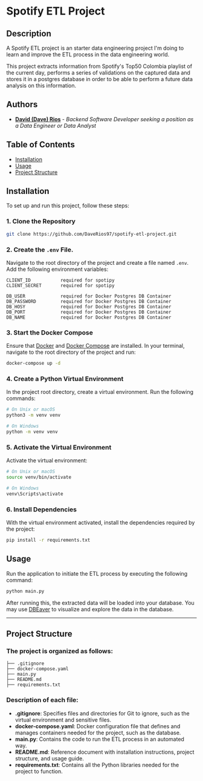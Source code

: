 # Spotify ETL Project

## Description
A Spotify ETL project is an starter data engineering project I'm doing to learn and improve the ETL process in the data engineering world.

This project extracts information from Spotify's Top50 Colombia playlist of the current day, performs a series of validations on the captured data and stores it in a postgres database in order to be able to perform a future data analysis on this information.

## Authors
- **[David (Dave) Rios](https://github.com/DaveRios97)** - *Backend Software Developer seeking a position as a Data Engineer or Data Analyst*

## Table of Contents
- [Installation](#installation)
- [Usage](#usage)
- [Project Structure](#project-structure)

## Installation

To set up and run this project, follow these steps:

### 1. Clone the Repository
```bash
git clone https://github.com/DaveRios97/spotify-etl-project.git
```

### 2. Create the `.env` File.

Navigate to the root directory of the project and create a file named `.env`. Add the following environment variables:

```
CLIENT_ID           required for spotipy
CLIENT_SECRET       required for spotipy

DB_USER             required for Docker Postgres DB Container
DB_PASSWORD         required for Docker Postgres DB Container
DB_HOSY             required for Docker Postgres DB Container
DB_PORT             required for Docker Postgres DB Container
DB_NAME             required for Docker Postgres DB Container
```

### 3. Start the Docker Compose
Ensure that [Docker](https://www.docker.com/get-started) and [Docker Compose](https://docs.docker.com/compose/) are installed. In your terminal, navigate to the root directory of the project and run:

```bash
docker-compose up -d
```

### 4. Create a Python Virtual Environment

In the project root directory, create a virtual environment. Run the following commands:

```bash
# On Unix or macOS
python3 -m venv venv

# On Windows
python -m venv venv
```

### 5. Activate the Virtual Environment

Activate the virtual environment:

```bash
# On Unix or macOS
source venv/bin/activate

# On Windows
venv\Scripts\activate
```

### 6. Install Dependencies

With the virtual environment activated, install the dependencies required by the project:

```bash
pip install -r requirements.txt
```

## Usage
Run the application to initiate the ETL process by executing the following command:

```bash
python main.py
```

After running this, the extracted data will be loaded into your database. You may use [DBEaver](https://dbeaver.io/) to visualize and explore the data in the database.

---

## Project Structure

### The project is organized as follows:

```
├── .gitignore 
├── docker-compose.yaml
├── main.py
├── README.md
├── requirements.txt
```

### Description of each file:

- **.gitignore**: Specifies files and directories for Git to ignore, such as the virtual environment and sensitive files.
- **docker-compose.yaml**: Docker configuration file that defines and manages containers needed for the project, such as the database.
- **main.py**: Contains the code to run the ETL process in an automated way.
- **README.md**: Reference document with installation instructions, project structure, and usage guide.
- **requirements.txt**: Contains all the Python libraries needed for the project to function.